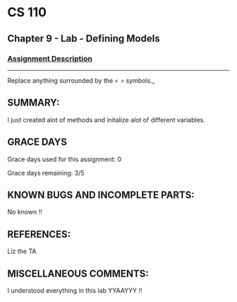 # CS 110
## Chapter 9 - Lab - Defining Models

### [Assignment Description](https://docs.google.com/document/d/15DfkIaMl1zTHGfpNH6NFQGl9UYp_GamYK79O8CZCddc/edit?usp=sharing)

***
Replace anything surrounded by the `< >` symbols._

## SUMMARY:
 I just created alot of methods and initalize alot of different variables. 

## GRACE DAYS
Grace days used for this assignment: 0

Grace days remaining: 3/5

## KNOWN BUGS AND INCOMPLETE PARTS:
 No known !! 

## REFERENCES:
 Liz the TA 

## MISCELLANEOUS COMMENTS:
 I understood everything in this lab YYAAYYY !!
